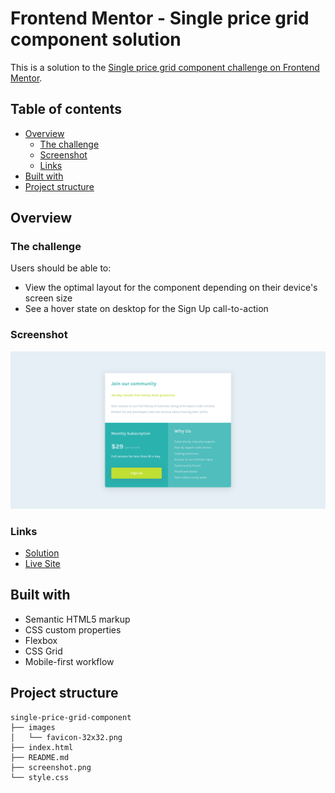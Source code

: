 # Frontend Mentor - Single price grid component solution

This is a solution to the [Single price grid component challenge on Frontend Mentor](https://www.frontendmentor.io/challenges/single-price-grid-component-5ce41129d0ff452fec5abbbc).

## Table of contents

- [Overview](#overview)
  - [The challenge](#the-challenge)
  - [Screenshot](#screenshot)
  - [Links](#links)
- [Built with](#built-with)
- [Project structure](#project-structure)

## Overview

### The challenge

Users should be able to:

- View the optimal layout for the component depending on their device's screen size
- See a hover state on desktop for the Sign Up call-to-action

### Screenshot

![](./screenshot.png)

### Links

- [Solution](https://github.com/nerdy-guy/single-price-grid-component)
- [Live Site](https://nerdy-guy.github.io/single-price-grid-component/)

## Built with

- Semantic HTML5 markup
- CSS custom properties
- Flexbox
- CSS Grid
- Mobile-first workflow

## Project structure

```
single-price-grid-component
├── images
│   └── favicon-32x32.png
├── index.html
├── README.md
├── screenshot.png
└── style.css
```
